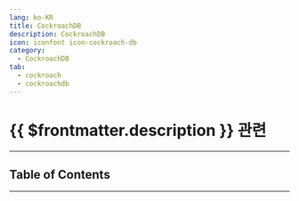 ```yaml
---
lang: ko-KR
title: CockroachDB
description: CockroachDB
icon: iconfont icon-cockroach-db
category:
  - CockroachDB
tab:
  - cockroach
  - cockroachdb
---
```


# {{ $frontmatter.description }} 관련

<ShieldsGroup logos="cockroachlabs"/>

---

## Table of Contents

<ToCLocal basePath="/data-science/cockroach/" />

---

<TagLinks />
